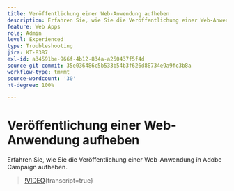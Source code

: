 ```yaml
---
title: Veröffentlichung einer Web-Anwendung aufheben
description: Erfahren Sie, wie Sie die Veröffentlichung einer Web-Anwendung in Adobe Campaign aufheben.
feature: Web Apps
role: Admin
level: Experienced
type: Troubleshooting
jira: KT-8387
exl-id: a34591be-966f-4b12-834a-a250437f5f4d
source-git-commit: 35e036486c5b533b54b3f626d88734e9a9fc3b8a
workflow-type: tm+mt
source-wordcount: '30'
ht-degree: 100%

---
```


# Veröffentlichung einer Web-Anwendung aufheben

Erfahren Sie, wie Sie die Veröffentlichung einer Web-Anwendung in Adobe Campaign aufheben.

>[!VIDEO](https://video.tv.adobe.com/v/335892?quality=12&learn=on){transcript=true}
